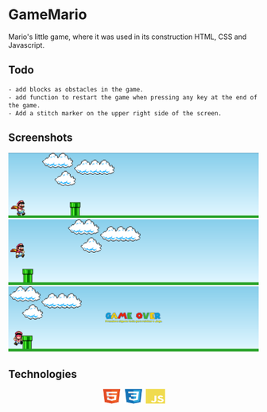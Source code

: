 # GameMario
Mario's little game, where it was used in its construction HTML, CSS and Javascript.

## Todo
    - add blocks as obstacles in the game.
    - add function to restart the game when pressing any key at the end of the game.
    - Add a stitch marker on the upper right side of the screen.

## Screenshots

  ![Start Game](screenshot/GameStart.png)
  ![Mario Jump](screenshot/Jump.png)
  ![Game over](screenshot/GameOver.png)

## Technologies
<div align="center">
  <img align="center" alt="Rafa-HTML" height="30" width="40" src="https://raw.githubusercontent.com/devicons/devicon/master/icons/html5/html5-original.svg"> 
  <img align="center" alt="Rafa-CSS" height="30" width="40" src="https://raw.githubusercontent.com/devicons/devicon/master/icons/css3/css3-original.svg">
  <img align="center" alt="Rafa-Js" height="30" width="40" src="https://raw.githubusercontent.com/devicons/devicon/master/icons/javascript/javascript-plain.svg">
</div>
